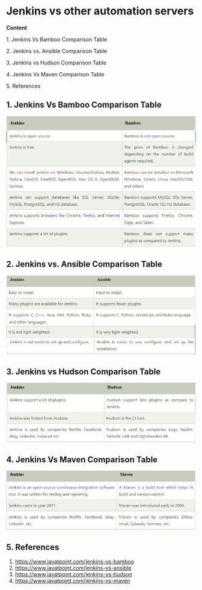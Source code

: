 # Jenkins vs other automation servers

**Content**

1\. Jenkins Vs Bamboo Comparison Table

2\. Jenkins vs. Ansible Comparison Table

3\. Jenkins vs Hudson Comparison Table

4\. Jenkins Vs Maven Comparison Table

5\. References

## 1. Jenkins Vs Bamboo Comparison Table

![](media/1b25d72012d6fece4bacd16a0e7565ca.png)

## 2. Jenkins vs. Ansible Comparison Table

![](media/dbe722e2ee68763065ec4e19f1743780.png)

## 3. Jenkins vs Hudson Comparison Table

![](media/68d82062170a4c65edddb1097c721b6c.png)

## 4. Jenkins Vs Maven Comparison Table

![](media/1e5406a1fd32d6b0d0a9c49ccd0beb24.png)

## 5. References

1.  https://www.javatpoint.com/jenkins-vs-bamboo
2.  https://www.javatpoint.com/jenkins-vs-ansible
3.  https://www.javatpoint.com/jenkins-vs-hudson
4.  https://www.javatpoint.com/jenkins-vs-maven
